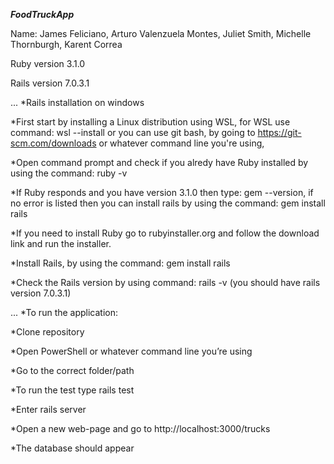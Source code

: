  ***FoodTruckApp***
                                                                    
                                                                    
Name: James Feliciano,  Arturo Valenzuela Montes, Juliet Smith,  Michelle Thornburgh, Karent Correa

Ruby version 3.1.0

Rails version 7.0.3.1

... *Rails installation on windows

*First start by installing a Linux distribution using WSL, for WSL use command:  wsl --install or you can use git bash, by going to https://git-scm.com/downloads or whatever command line you're using,

*Open command prompt and check if you alredy have Ruby installed by using the command: ruby -v

*If Ruby responds and you have version 3.1.0 then type: gem --version, if no error is listed then you can install rails by using the command: gem install rails

*If you need to install Ruby go to rubyinstaller.org and follow the download link and run the installer. 

*Install Rails, by using the command: gem install rails

*Check the Rails version by using command: rails -v (you should have rails version 7.0.3.1)



... *To run the application:

*Clone repository

*Open PowerShell or whatever command line you’re using

*Go to the correct folder/path

*To run the test type rails test

*Enter rails server

*Open a new web-page and go to http://localhost:3000/trucks

*The database should appear
